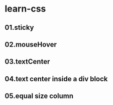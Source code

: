 # learn-css

## 01.sticky

## 02.mouseHover

## 03.textCenter

## 04.text center inside a div block

## 05.equal size column
